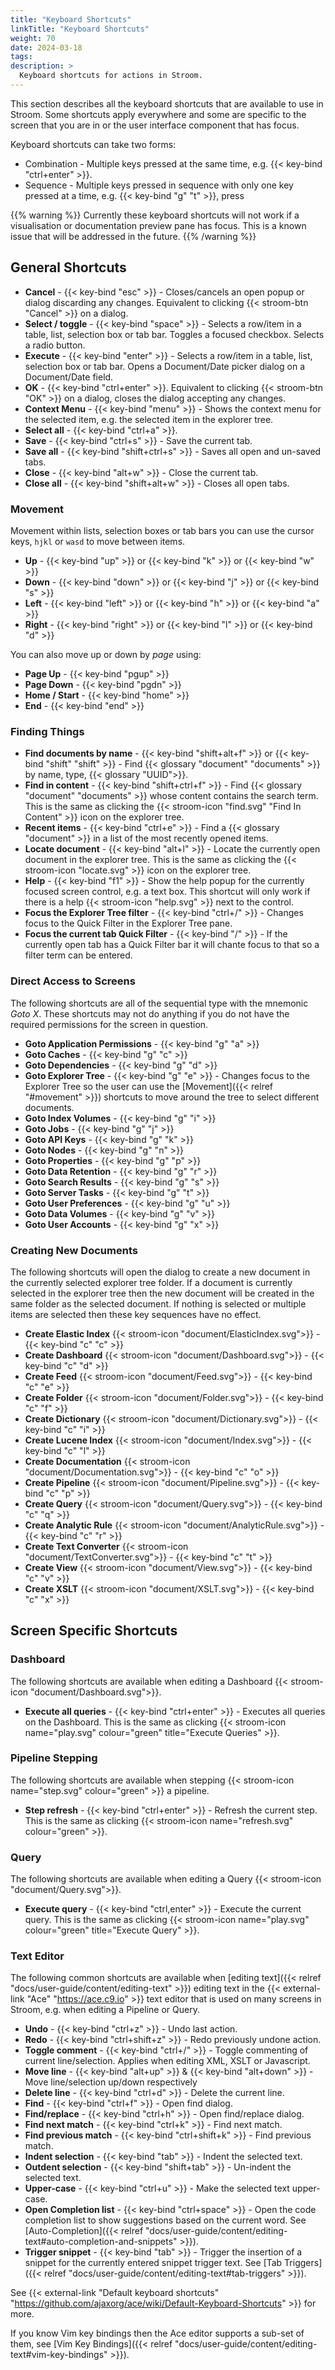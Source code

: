 ```yaml
---
title: "Keyboard Shortcuts"
linkTitle: "Keyboard Shortcuts"
weight: 70
date: 2024-03-18
tags: 
description: >
  Keyboard shortcuts for actions in Stroom.
---
```


This section describes all the keyboard shortcuts that are available to use in Stroom.
Some shortcuts apply everywhere and some are specific to the screen that you are in or the user interface component that has focus.

Keyboard shortcuts can take two forms:

* Combination - Multiple keys pressed at the same time, e.g. {{< key-bind "ctrl+enter" >}}.
* Sequence - Multiple keys pressed in sequence with only one key pressed at a time, e.g. {{< key-bind "g" "t" >}}, press

{{% warning %}}
Currently these keyboard shortcuts will not work if a visualisation or documentation preview pane has focus.
This is a known issue that will be addressed in the future.
{{% /warning %}}


## General Shortcuts

* **Cancel** - {{< key-bind "esc" >}} - Closes/cancels an open popup or dialog discarding any changes.
  Equivalent to clicking {{< stroom-btn "Cancel" >}} on a dialog.
* **Select / toggle** - {{< key-bind "space" >}} - Selects a row/item in a table, list, selection box or tab bar.
 Toggles a focused checkbox.
 Selects a radio button.
* **Execute** - {{< key-bind "enter" >}} - Selects a row/item in a table, list, selection box or tab bar.
  Opens a Document/Date picker dialog on a Document/Date field.
* **OK** - {{< key-bind "ctrl+enter" >}}. Equivalent to clicking {{< stroom-btn "OK" >}} on a dialog, closes the dialog accepting any changes.
* **Context Menu** - {{< key-bind "menu" >}} - Shows the context menu for the selected item, e.g. the selected item in the explorer tree.
* **Select all** - {{< key-bind "ctrl+a" >}}.
* **Save** - {{< key-bind "ctrl+s" >}} - Save the current tab.
* **Save all** - {{< key-bind "shift+ctrl+s" >}} - Saves all open and un-saved tabs.
* **Close** - {{< key-bind "alt+w" >}} - Close the current tab.
* **Close all** - {{< key-bind "shift+alt+w" >}} - Closes all open tabs.


### Movement

Movement within lists, selection boxes or tab bars you can use the cursor keys, `hjkl` or `wasd` to move between items.

* **Up** - {{< key-bind "up" >}} or {{< key-bind "k" >}} or {{< key-bind "w" >}}
* **Down** - {{< key-bind "down" >}} or {{< key-bind "j" >}} or {{< key-bind "s" >}}
* **Left** - {{< key-bind "left" >}} or {{< key-bind "h" >}} or {{< key-bind "a" >}}
* **Right** - {{< key-bind "right" >}} or {{< key-bind "l" >}} or {{< key-bind "d" >}}

You can also move up or down by _page_ using:

* **Page Up** - {{< key-bind "pgup" >}}
* **Page Down** - {{< key-bind "pgdn" >}}
* **Home / Start** - {{< key-bind "home" >}}
* **End** - {{< key-bind "end" >}}


### Finding Things

* **Find documents by name** - {{< key-bind "shift+alt+f" >}} or {{< key-bind "shift" "shift" >}} - Find {{< glossary "document" "documents" >}} by name, type, {{< glossary "UUID">}}.
* **Find in content** - {{< key-bind "shift+ctrl+f" >}} - Find {{< glossary "document" "documents" >}} whose content contains the search term.
  This is the same as clicking the {{< stroom-icon "find.svg" "Find In Content" >}} icon on the explorer tree.
* **Recent items** - {{< key-bind "ctrl+e" >}} - Find a {{< glossary "document" >}} in a list of the most recently opened items.
* **Locate document** - {{< key-bind "alt+l" >}} - Locate the currently open document in the explorer tree.
  This is the same as clicking the {{< stroom-icon "locate.svg" >}} icon on the explorer tree.
* **Help** - {{< key-bind "f1" >}} - Show the help popup for the currently focused screen control, e.g. a text box.
  This shortcut will only work if there is a help {{< stroom-icon "help.svg" >}} next to the control.
* **Focus the Explorer Tree filter** - {{< key-bind "ctrl+/" >}} - Changes focus to the Quick Filter in the Explorer Tree pane.
* **Focus the current tab Quick Filter** - {{< key-bind "/" >}} - If the currently open tab has a Quick Filter bar it will chante focus to that so a filter term can be entered.


### Direct Access to Screens

The following shortcuts are all of the sequential type with the mnemonic _Goto X_.
These shortcuts may not do anything if you do not have the required permissions for the screen in question.

* **Goto Application Permissions** - {{< key-bind "g" "a" >}}
* **Goto Caches** - {{< key-bind "g" "c" >}}
* **Goto Dependencies** - {{< key-bind "g" "d" >}}
* **Goto Explorer Tree** - {{< key-bind "g" "e" >}} - Changes focus to the Explorer Tree so the user can use the [Movement]({{< relref "#movement" >}}) shortcuts to move around the tree to select different documents.
* **Goto Index Volumes** - {{< key-bind "g" "i" >}}
* **Goto Jobs** - {{< key-bind "g" "j" >}}
* **Goto API Keys** - {{< key-bind "g" "k" >}}
* **Goto Nodes** - {{< key-bind "g" "n" >}}
* **Goto Properties** - {{< key-bind "g" "p" >}}
* **Goto Data Retention** - {{< key-bind "g" "r" >}}
* **Goto Search Results** - {{< key-bind "g" "s" >}}
* **Goto Server Tasks** - {{< key-bind "g" "t" >}}
* **Goto User Preferences** - {{< key-bind "g" "u" >}}
* **Goto Data Volumes** - {{< key-bind "g" "v" >}}
* **Goto User Accounts** - {{< key-bind "g" "x" >}}


### Creating New Documents

The following shortcuts will open the dialog to create a new document in the currently selected explorer tree folder.
If a document is currently selected in the explorer tree then the new document will be created in the same folder as the selected document.
If nothing is selected or multiple items are selected then these key sequences have no effect.

* **Create Elastic Index** {{< stroom-icon "document/ElasticIndex.svg">}} - {{< key-bind "c" "c" >}}
* **Create Dashboard** {{< stroom-icon "document/Dashboard.svg">}} - {{< key-bind "c" "d" >}}
* **Create Feed** {{< stroom-icon "document/Feed.svg">}} - {{< key-bind "c" "e" >}}
* **Create Folder** {{< stroom-icon "document/Folder.svg">}} - {{< key-bind "c" "f" >}}
* **Create Dictionary** {{< stroom-icon "document/Dictionary.svg">}} - {{< key-bind "c" "i" >}}
* **Create Lucene Index** {{< stroom-icon "document/Index.svg">}} - {{< key-bind "c" "l" >}}
* **Create Documentation** {{< stroom-icon "document/Documentation.svg">}} - {{< key-bind "c" "o" >}}
* **Create Pipeline** {{< stroom-icon "document/Pipeline.svg">}} - {{< key-bind "c" "p" >}}
* **Create Query** {{< stroom-icon "document/Query.svg">}} - {{< key-bind "c" "q" >}}
* **Create Analytic Rule** {{< stroom-icon "document/AnalyticRule.svg">}} - {{< key-bind "c" "r" >}}
* **Create Text Converter** {{< stroom-icon "document/TextConverter.svg">}} - {{< key-bind "c" "t" >}}
* **Create View** {{< stroom-icon "document/View.svg">}} - {{< key-bind "c" "v" >}}
* **Create XSLT** {{< stroom-icon "document/XSLT.svg">}} - {{< key-bind "c" "x" >}}


## Screen Specific Shortcuts

### Dashboard

The following shortcuts are available when editing a Dashboard {{< stroom-icon "document/Dashboard.svg">}}.

* **Execute all queries** - {{< key-bind "ctrl+enter" >}} - Executes all queries on the Dashboard.
  This is the same as clicking {{< stroom-icon name="play.svg" colour="green" title="Execute Queries" >}}.


### Pipeline Stepping

The following shortcuts are available when stepping {{< stroom-icon name="step.svg" colour="green" >}} a pipeline.

* **Step refresh** - {{< key-bind "ctrl+enter" >}} - Refresh the current step.
  This is the same as clicking {{< stroom-icon name="refresh.svg" colour="green" >}}.


### Query

The following shortcuts are available when editing a Query {{< stroom-icon "document/Query.svg">}}.

* **Execute query** - {{< key-bind "ctrl,enter" >}} - Execute the current query.
  This is the same as clicking {{< stroom-icon name="play.svg" colour="green" title="Execute Query" >}}.


### Text Editor

The following common shortcuts are available when [editing text]({{< relref "docs/user-guide/content/editing-text" >}}) editing text in the {{< external-link "Ace" "https://ace.c9.io" >}} text editor that is used on many screens in Stroom, e.g. when editing a Pipeline or Query.

* **Undo** - {{< key-bind "ctrl+z" >}} - Undo last action.
* **Redo** - {{< key-bind "ctrl+shift+z" >}} - Redo previously undone action.
* **Toggle comment** - {{< key-bind "ctrl+/" >}} - Toggle commenting of current line/selection. Applies when editing XML, XSLT or Javascript.
* **Move line** - {{< key-bind "alt+up" >}} & {{< key-bind "alt+down" >}} - Move line/selection up/down respectively
* **Delete line** - {{< key-bind "ctrl+d" >}} - Delete the current line.
* **Find** - {{< key-bind "ctrl+f" >}} - Open find dialog.
* **Find/replace** - {{< key-bind "ctrl+h" >}} - Open find/replace dialog.
* **Find next match** - {{< key-bind "ctrl+k" >}} - Find next match.
* **Find previous match** - {{< key-bind "ctrl+shift+k" >}} - Find previous match.
* **Indent selection** - {{< key-bind "tab" >}} - Indent the selected text.
* **Outdent selection** - {{< key-bind "shift+tab" >}} - Un-indent the selected text.
* **Upper-case** - {{< key-bind "ctrl+u" >}} - Make the selected text upper-case.
* **Open Completion list** - {{< key-bind "ctrl+space" >}} - Open the code completion list to show suggestions based on the current word.
  See [Auto-Completion]({{< relref "docs/user-guide/content/editing-text#auto-completion-and-snippets" >}}).
* **Trigger snippet** - {{< key-bind "tab" >}} - Trigger the insertion of a snippet for the currently entered snippet trigger text.
  See [Tab Triggers]({{< relref "docs/user-guide/content/editing-text#tab-triggers" >}}).

See {{< external-link "Default keyboard shortcuts" "https://github.com/ajaxorg/ace/wiki/Default-Keyboard-Shortcuts" >}} for more.

If you know Vim key bindings then the Ace editor supports a sub-set of them, see [Vim Key Bindings]({{< relref "docs/user-guide/content/editing-text#vim-key-bindings" >}}).

